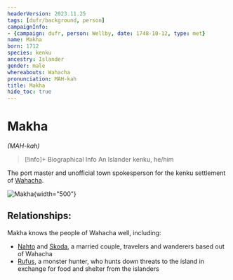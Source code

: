 ```yaml
---
headerVersion: 2023.11.25
tags: [dufr/background, person]
campaignInfo:
- {campaign: dufr, person: Wellby, date: 1748-10-12, type: met}
name: Makha
born: 1712
species: kenku
ancestry: Islander
gender: male
whereabouts: Wahacha
pronunciation: MAH-kah
title: Makha
hide_toc: true
---
```

# Makha
*(MAH-kah)*
>[!info]+ Biographical Info
> An Islander kenku, he/him
> 
>> 
>> 

The port master and unofficial town spokesperson for the kenku settlement of [Wahacha](<../../gazetteer/eastern-green-sea/wahacha.md>).  

![Makha](../../assets/makha.png){width="500"}

## Relationships:
Makha knows the people of Wahacha well, including:
- [Nahto](<./nahto.md>) and [Skoda](<./skoda.md>), a married couple, travelers and wanderers based out of Wahacha
- [Rufus](<../pcs/dunmar-fellowship/guests/rufus.md>), a monster hunter, who hunts down threats to the island in exchange for food and shelter from the islanders


